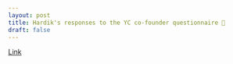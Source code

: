 ```yaml
---
layout: post
title: Hardik's responses to the YC co-founder questionnaire 📝
draft: false
---
```


[Link](https://docs.google.com/document/d/1aPpEE72Clp9Bco0TpSNzEAuXPTACPlacimTkCPw-kGA/edit?usp=sharing)